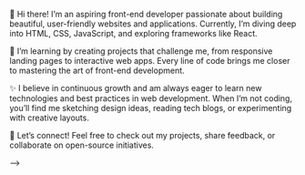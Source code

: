 
👋 Hi there! I’m an aspiring front-end developer passionate about building beautiful, user-friendly websites and applications. Currently, I’m diving deep into HTML, CSS, JavaScript, and exploring frameworks like React.

🌱 I’m learning by creating projects that challenge me, from responsive landing pages to interactive web apps. Every line of code brings me closer to mastering the art of front-end development.

✨ I believe in continuous growth and am always eager to learn new technologies and best practices in web development. When I’m not coding, you’ll find me sketching design ideas, reading tech blogs, or experimenting with creative layouts.

🚀 Let’s connect! Feel free to check out my projects, share feedback, or collaborate on open-source initiatives.


-->
<!--
**Miron-Silviu/Miron-Silviu** is a ✨ _special_ ✨ repository because its `README.md` (this file) appears on your GitHub profile.

Here are some ideas to get you started:

